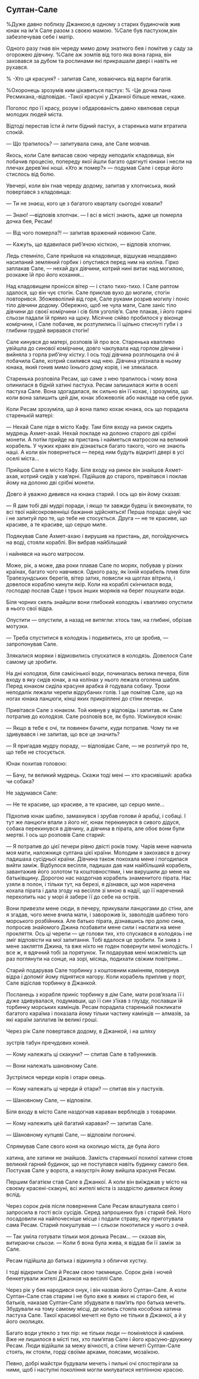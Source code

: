## Султан-Сале

%Дуже давно поблизу Джанкою,в одному з старих будиночків жив юнак на ім'я Сале разом з своєю мамою.
%Сале був пастухом,він забезпечував себе і матір.

Одного разу гнав він череду мимо дому знатного бея і помітив у саду за огорожею дівчину.
%Сале аж зомлів від того яка вона гарна, він заховався за дубом та рослинами які прикрашали двері і навіть не рухався.

% -Хто ця красуня? - запитав Сале, ховаючись від варти багатія.

%Охоронець зрозумів ким цікавиться пастух:
% -Це дочка пана Ресмихана,-відповідає. -Такої красуні у Джанкої більше немає,-каже.

Поголос про її красу, розум і обдарованість давно хвилював серця молодих людей міста.

Відтоді перестав їсти й пити бідний пастух, а старенька мати втратила спокій.

— Що трапилось? — запитувала сина, але Сале мовчав.

Якось, коли Сале випасав свою череду неподалік кладовища, він побачив процесію, попереду якої йшли багато одягнуті юнаки і несли на плечах дерев’яні ноші.
«Хто ж помер?» — подумав Сале і серце його стислось від болю.

Увечері, коли він гнав череду додому, запитав у хлопчиська, який повертався з кладовища:

— Ти не знаєш, кого це з багатого кварталу сьогодні ховали?

— Знаю! —відповів хлопчак. — І всі в місті знають, адже це померла дочка бея, Ресам!

— Від чого померла?! — запитав вражений новиною Сале.

— Кажуть, що вдавилася риб’ячою кісткою, — відповів хлопчик.

Ледь стемніло, Сале прийшов на кладовище, відшукав нещодавно насипаний земляний горбик і опустився перед ним на коліна.
Гірко заплакав Сале, — нехай дух дівчини, котрий нині витає над могилою, розкаже їй про його кохання...

Над кладовищем пронісся вітер — і стало тихо-тихо.
І Сале раптом здалося, що він чує стогін.
Сале приклав вухо до могили, стогін повторився.
Збожеволілий від горя, Сале руками розрив могилу і поніс тіло дівчини додому.
Обережно, щоб не чула мати, Сале заніс тіло дівчини до своєї комірчини і сів біля узголів’я.
Сале плакав, і його гарячі сльози падали їй прямо на щоку.
Місячне сяйво пробилося у віконце комірчини, і Сале побачив, як розтулились її щільно стиснуті губи і з глибини грудей вирвався стогін!

Сале кинувся до матері, розповів їй про все.
Старенька квапливо увійшла до синової комірчини, довго чаклувала над горлом дівчини і вийняла з горла риб’ячу кістку.
І ось тоді дівчина розплющила очі й побачила Сале, котрий схилився над нею.
Дівчина упізнала в ньому юнака, який гонив мимо їхнього дому корів, і не злякалася.

Старенька розповіла Ресам, що саме з нею трапилось і чому вона опинилася в бідній хатині пастуха.
Ресам залишилася жити в оселі пастуха Сале.
Вона здогадалася, як сильно він її кохає, і зрозуміла, що коли вона залишить цей дім, юнак збожеволіє або накладе на себе руки.

Коли Ресам зрозуміла, що й вона палко кохає юнака, ось що порадила старенькій матері:

— Нехай Сале піде в місто Кафу.
Там біля входу на ринок сидить мудрець Ахмет-ахай.
Нехай покладе на долоню старого дві срібні монети.
А потім прийде на пристань і найметься матросом на великий корабель.
У чужих краях він дізнається багато такого, чого не знають наші.
А коли він повернеться — перед ним будуть відкриті двері в усі оселі міста...

Прийшов Сале в місто Кафу.
Біля входу на ринок він знайшов Ахмет-ахая, котрий сидів у кав’ярні.
Підійшов до старого, привітався і поклав йому на долоню дві срібні монети.

Довго й уважно дивився на юнака старий.
І ось що він йому сказав:

— Я дам тобі дві мудрі поради, і якщо ти завжди будеш їх виконувати, то всі твої найсокровенніші бажання здійсняться!
Перша порада: цінуй час і не запитуй про те, що тебе не стосується.
Друга — не те красиве, що красиве, а те красиве, що серцю миле.

Подякував Сале Ахмет-ахаю і вирушив на пристань, де, погойдуючись на воді, стояли кораблі.
Він вибрав найбільший

і найнявся на нього матросом.

Може, рік, а може, два роки плавав Сале по морях, побував у різних країнах, багато чого навчився.
Одного разу, як їхній корабель плив біля Трапезундських берегів, вітер затих, повисли на щоглах вітрила, і довелося кораблю кинути якір.
Коли на кораблі скінчилася вода, господар послав Саде і трьох інших моряків на берег пошукати води.

Біля чорних скель знайшли вони глибокий колодязь і квапливо опустили в нього свої відра.

Опустити — опустили, а назад не витягли: хтось там, на глибині, обрізав мотузки.

— Треба спуститися в колодязь і подивитись, хто це зробив, — запропонував Сале.

Злякалися моряки і відмовились спускатися в колодязь.
Довелося Сале самому це зробити.

На дні колодязя, біля самісінької води, починалась велика печера, біля входу в яку сидів юнак, а на колінах у нього лежала оголена шабля.
Перед юнаком сиділа красуня арабка й годувала собаку.
Трохи неподалік лежали черепи відрубаних голів.
І ще помітив Сале, що на ногах юнака ланцюги, кінці яких прикріплені до стіни печери.

Привітався Сале з юнаком.
Той кивнув у відповідь і запитав.
як Сале потрапив до колодязя.
Сале розповів все, як було.
Усміхнувся юнак:

— Якщо в тебе є очі, ти повинен бачити, куди потрапив.
Чому ти не здивувався і не запитав, що все це значить?

— Я пригадав мудру пораду, — відповідає Сале, — не розпитуй про те, що тебе не стосується.

Юнак похитав головою:

— Бачу, ти великий мудрець.
Скажи тоді мені — хто красивіший: арабка чи собака?

Не задумався Сале:

— Не те красиве, що красиве, а те красиве, що серцю миле...

Підхопив юнак шаблю, замахнувся і зрубав голови й арабці, і собаці.
І тут же ланцюги впали з його ніг, юнак перекинувся в сивого дідуся, собака перекинувся в дівчину, а дівчина в пірата, але обоє вони були мертві.
І ось що розповів Сале старий:

— Я потрапив до цієї печери рівно двісті років тому.
Чарів мене навчила моя мати, наложниця султана цієї країни.
Молодим я закохався в дочку падишаха сусідньої країни.
Дівчина також покохала мене і погодилася вийти заміж.
Відбулося весілля, падишах дав нам найбільший корабель, завантажив його золотом та коштовностями, і ми вирушили до мене на батьківщину.
Дорогою нас наздогнав корабель знаменитого пірата.
Нас узяли в полон, і тільки тут, на березі, я дізнався, що моя наречена кохала пірата і дала згоду на весілля зі мною в надії, що її наречений перехопить нас у морі й забере її до себе на острів.

Вони привезли мене сюди, в печеру, прикували ланцюгами до стіни, але я згадав, чого мене вчила мати, і заворожив їх, заволодів шаблею того морського розбійника.
Але батько пірата, дізнавшись про долю сина, попросив знайомого Джина позбавити мене сили і наслати на мене прокляття.
Ось ці черепи — це голови тих, хто спускався в колодязь і не зміг відповісти на мої запитання.
Тобі вдалося це зробити.
Ти зняв з мене закляття Джина, та вже ніхто не годен повернути мені молодість.
І все ж, я вдячний тобі за порятунок.
Ти подарував мені можливість ще раз поглянути на сонце, на зорі, місяць, подихати свіжим повітрям...

Старий подарував Сале торбинку з коштовним камінням, повернув відра і допоміг йому піднятися нагору.
Коли корабель приплив у порт, Сале відіслав торбинку в Джанкой.

Посланець з корабля приніс торбинку в дім Сале, мати розв’язала її і дуже здивувалася, подумавши, що її син з’їхав з глузду, пославши їй торбинку морських камінців.
Ресам порадила старенькій покликати багатого караїма і показала йому тільки частину камінців — алмазів, за які караїм заплатив їм великі гроші.

Через рік Сале повертався додому, в Джанкой, і на шляху

зустрів табун пречудових коней.

— Кому належать ці скакуни? — спитав Сале в табунників.

— Вони належать шановному Сале.

Зустрілися череди корів і отари овець.

— Кому належать ці череди й отари? — спитав він у пастухів.

— Шановному Сале, — відповіли.

Біля входу в місто Сале наздогнав караван верблюдів з товарами.

— Кому належить цей багатий караван? — запитав Сале.

— Шановному купцеві Сале, — відповіли погоничі.

Спрямував Сале свого коня на околицю міста, де була його

хатина, але хатини не знайшов.
Замість старенької похилої хатини стояв великий гарний будинок, що не поступався навіть будинку самого бея.
Постукав Сале у ворота, а назустріч йому вийшла красуня Ресам.

Першим багатієм став Сале в Джанкої.
А коли він виїжджав у місто на своєму красені-скакуні, всі жителі міста із заздрістю дивилися йому вслід.

Через сорок днів після повернення Сале Ресам влаштувала свято і запросила в гості всіх сусідів.
Серед запрошених був і старий бей.
Ного посадовили на найпочесніше місце і подали страву, яку приготувала сама Ресам.
Старий покуштував — і сльози покотилися у нього з очей.

— Так уміла готувати тільки моя донька Ресам... — сказав він, витираючи сльози. — Коли б вона була жива, я віддав би її заміж за Сале.

Ресам підійшла до батька і відкинула з обличчя хустку.

І тоді відкрили Сале й Ресам свою таємницю.
Сорок днів і ночей бенкетували жителі Джанкоя на весіллі Сале.

Через рік у бея народився онук, і він назвав його Султан-Сале.
А коли Султан-Сале став старим і не було вже в живих ні старого бея, ні батьків, наказав Султан-Сале збудувати в пам’ять про батька мечеть.
Збудували на тому самому місці, де колись стояла кособока хатина пастуха Сале.
Такої красивої мечеті не було не тільки в Джанкої, а й у його околицях.

Багато води утекло з тих пір: не тільки люди — помінялося й каміння.
Вже не лишилося в місті тих, хто пам’ятав Сале і його красуню-дружину Ресам.
Люди відійшли за межу вічності, а стіни мечеті Султан-Сале стоять, як стояли, горді своїми арками, поясами, мозаїкою.

Певно, добрі майстри будували мечеть і пильні очі спостерігали за ними, щоб і наступні покоління могли милуватися нетлінною красою.
